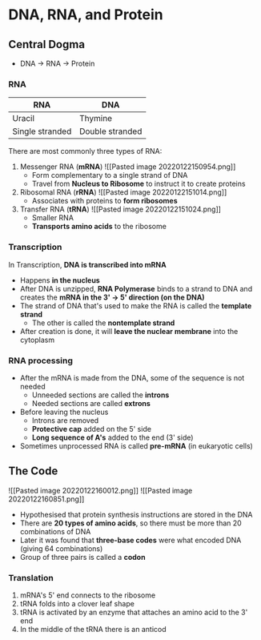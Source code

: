 # DNA, RNA, and Protein
## Central Dogma
- DNA -> RNA -> Protein
### RNA
| RNA             | DNA             |
| --------------- | --------------- |
| Uracil          | Thymine         |
| Single stranded | Double stranded | 

There are most commonly three types of RNA:
1. Messenger RNA (**mRNA**)
	![[Pasted image 20220122150954.png]]
	- Form complementary to a single strand of DNA
	- Travel from **Nucleus to Ribosome** to instruct it to create proteins
2. Ribosomal RNA (**rRNA**)
	![[Pasted image 20220122151014.png]]
	- Associates with proteins to **form ribosomes**
3. Transfer RNA (**tRNA**)
	![[Pasted image 20220122151024.png]]
	- Smaller RNA
	- **Transports amino acids** to the ribosome

### Transcription
In Transcription, **DNA is transcribed into mRNA**
- Happens **in the nucleus**
- After DNA is unzipped, **RNA Polymerase** binds to a strand to DNA and creates the **mRNA in the 3' -> 5' direction (on the DNA)**
- The strand of DNA that's used to make the RNA is called the **template strand**
	- The other is called the **nontemplate strand**
- After creation is done, it will **leave the nuclear membrane** into the cytoplasm

### RNA processing
- After the mRNA is made from the DNA, some of the sequence is not needed
	- Unneeded sections are called the **introns**
	- Needed sections are called **extrons**
- Before leaving the nucleus
	- Introns are removed
	- **Protective cap** added on the 5' side
	- **Long sequence of A's** added to the end (3' side)
- Sometimes unprocessed RNA is called **pre-mRNA** (in eukaryotic cells)

## The Code
![[Pasted image 20220122160012.png]]
![[Pasted image 20220122160851.png]]

- Hypothesised that protein synthesis instructions are stored in the DNA
- There are **20 types of amino acids**, so there must be more than 20 combinations of DNA
- Later it was found that **three-base codes** were what encoded DNA (giving 64 combinations)
- Group of three pairs is called a **codon**

### Translation
1. mRNA's 5' end connects to the ribosome
2. tRNA folds into a clover leaf shape
3. tRNA is activated by an enzyme that attaches an amino acid to the 3' end
4. In the middle of the tRNA there is an anticod